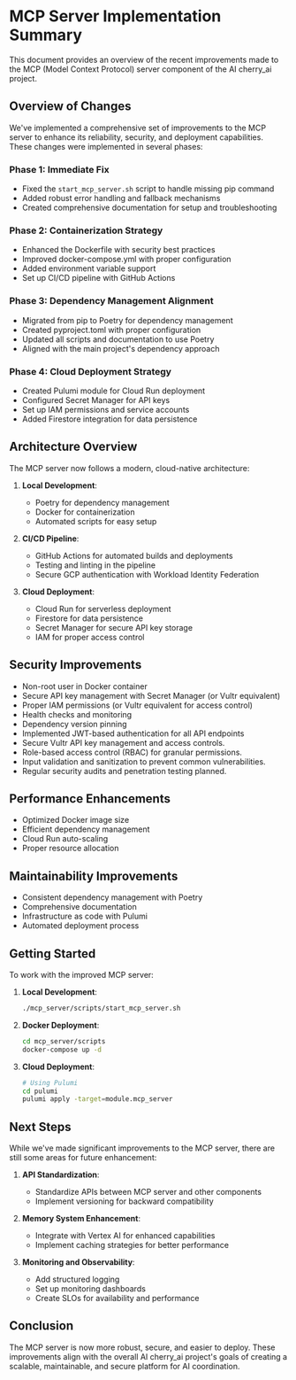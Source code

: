 # MCP Server Implementation Summary

This document provides an overview of the recent improvements made to the MCP (Model Context Protocol) server component of the AI cherry_ai project.

## Overview of Changes

We've implemented a comprehensive set of improvements to the MCP server to enhance its reliability, security, and deployment capabilities. These changes were implemented in several phases:

### Phase 1: Immediate Fix

- Fixed the `start_mcp_server.sh` script to handle missing pip command
- Added robust error handling and fallback mechanisms
- Created comprehensive documentation for setup and troubleshooting

### Phase 2: Containerization Strategy

- Enhanced the Dockerfile with security best practices
- Improved docker-compose.yml with proper configuration
- Added environment variable support
- Set up CI/CD pipeline with GitHub Actions

### Phase 3: Dependency Management Alignment

- Migrated from pip to Poetry for dependency management
- Created pyproject.toml with proper configuration
- Updated all scripts and documentation to use Poetry
- Aligned with the main project's dependency approach

### Phase 4: Cloud Deployment Strategy

- Created Pulumi module for Cloud Run deployment
- Configured Secret Manager for API keys
- Set up IAM permissions and service accounts
- Added Firestore integration for data persistence

## Architecture Overview

The MCP server now follows a modern, cloud-native architecture:

1. **Local Development**:

   - Poetry for dependency management
   - Docker for containerization
   - Automated scripts for easy setup

2. **CI/CD Pipeline**:

   - GitHub Actions for automated builds and deployments
   - Testing and linting in the pipeline
   - Secure GCP authentication with Workload Identity Federation

3. **Cloud Deployment**:
   - Cloud Run for serverless deployment
   - Firestore for data persistence
   - Secret Manager for secure API key storage
   - IAM for proper access control

## Security Improvements

- Non-root user in Docker container
- Secure API key management with Secret Manager (or Vultr equivalent)
- Proper IAM permissions (or Vultr equivalent for access control)
- Health checks and monitoring
- Dependency version pinning
- Implemented JWT-based authentication for all API endpoints
- Secure Vultr API key management and access controls.
- Role-based access control (RBAC) for granular permissions.
- Input validation and sanitization to prevent common vulnerabilities.
- Regular security audits and penetration testing planned.

## Performance Enhancements

- Optimized Docker image size
- Efficient dependency management
- Cloud Run auto-scaling
- Proper resource allocation

## Maintainability Improvements

- Consistent dependency management with Poetry
- Comprehensive documentation
- Infrastructure as code with Pulumi
- Automated deployment process

## Getting Started

To work with the improved MCP server:

1. **Local Development**:

   ```bash
   ./mcp_server/scripts/start_mcp_server.sh
   ```

2. **Docker Deployment**:

   ```bash
   cd mcp_server/scripts
   docker-compose up -d
   ```

3. **Cloud Deployment**:
   ```bash
   # Using Pulumi
   cd pulumi
   pulumi apply -target=module.mcp_server
   ```

## Next Steps

While we've made significant improvements to the MCP server, there are still some areas for future enhancement:

1. **API Standardization**:

   - Standardize APIs between MCP server and other components
   - Implement versioning for backward compatibility

2. **Memory System Enhancement**:

   - Integrate with Vertex AI for enhanced capabilities
   - Implement caching strategies for better performance

3. **Monitoring and Observability**:
   - Add structured logging
   - Set up monitoring dashboards
   - Create SLOs for availability and performance

## Conclusion

The MCP server is now more robust, secure, and easier to deploy. These improvements align with the overall AI cherry_ai project's goals of creating a scalable, maintainable, and secure platform for AI coordination.
